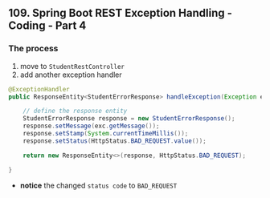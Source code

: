 ## 109. Spring Boot REST Exception Handling - Coding - Part 4

### The process
1. move to `StudentRestController` 
2. add another exception handler 
```java
@ExceptionHandler
public ResponseEntity<StudentErrorResponse> handleException(Exception exc) {

    // define the response entity
    StudentErrorResponse response = new StudentErrorResponse();
    response.setMessage(exc.getMessage());
    response.setStamp(System.currentTimeMillis());
    response.setStatus(HttpStatus.BAD_REQUEST.value());

    return new ResponseEntity<>(response, HttpStatus.BAD_REQUEST);

}
```
* **notice** the changed `status code` to `BAD_REQUEST`